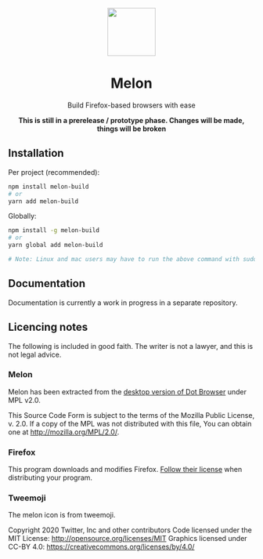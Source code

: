 <div align="center">

<p align="center">
  <img width="98" src="https://twemoji.maxcdn.com/v/13.0.1/svg/1f349.svg"/>
</p>

# Melon

Build Firefox-based browsers with ease

**This is still in a prerelease / prototype phase. Changes will be made, things will be broken**

</div>

## Installation

Per project (recommended):

```sh
npm install melon-build
# or
yarn add melon-build
```

Globally:

```sh
npm install -g melon-build
# or
yarn global add melon-build

# Note: Linux and mac users may have to run the above command with sudo
```

## Documentation

Documentation is currently a work in progress in a separate repository.

## Licencing notes

The following is included in good faith. The writer is not a lawyer, and this is not legal advice.

### Melon

Melon has been extracted from the [desktop version of Dot Browser](https://github.com/dothq/browser-desktop) under MPL v2.0.

This Source Code Form is subject to the terms of the Mozilla Public
License, v. 2.0. If a copy of the MPL was not distributed with this
file, You can obtain one at http://mozilla.org/MPL/2.0/.

### Firefox

This program downloads and modifies Firefox. [Follow their license](https://hg.mozilla.org/mozilla-central/file/tip/LICENSE) when distributing your program.

### Tweemoji

The melon icon is from tweemoji.

Copyright 2020 Twitter, Inc and other contributors
Code licensed under the MIT License: http://opensource.org/licenses/MIT
Graphics licensed under CC-BY 4.0: https://creativecommons.org/licenses/by/4.0/
